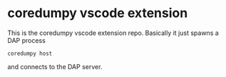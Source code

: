 # coredumpy vscode extension

This is the coredumpy vscode extension repo. Basically it just spawns a DAP process

```
coredumpy host
```

and connects to the DAP server.
